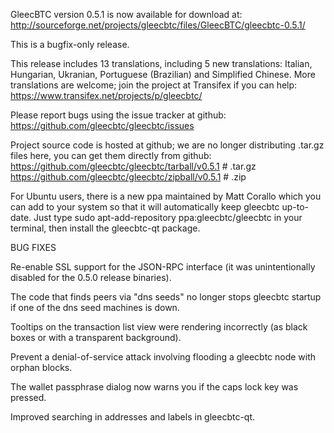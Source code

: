 GleecBTC version 0.5.1 is now available for download at:
http://sourceforge.net/projects/gleecbtc/files/GleecBTC/gleecbtc-0.5.1/

This is a bugfix-only release.

This release includes 13 translations, including 5 new translations:
Italian, Hungarian, Ukranian, Portuguese (Brazilian) and Simplified Chinese.
More translations are welcome; join the project at Transifex if you can help:
https://www.transifex.net/projects/p/gleecbtc/

Please report bugs using the issue tracker at github:
https://github.com/gleecbtc/gleecbtc/issues

Project source code is hosted at github; we are no longer
distributing .tar.gz files here, you can get them
directly from github:
https://github.com/gleecbtc/gleecbtc/tarball/v0.5.1  # .tar.gz
https://github.com/gleecbtc/gleecbtc/zipball/v0.5.1  # .zip

For Ubuntu users, there is a new ppa maintained by Matt Corallo which
you can add to your system so that it will automatically keep
gleecbtc up-to-date.  Just type
sudo apt-add-repository ppa:gleecbtc/gleecbtc
in your terminal, then install the gleecbtc-qt package.


BUG FIXES

Re-enable SSL support for the JSON-RPC interface (it was unintentionally
disabled for the 0.5.0 release binaries).

The code that finds peers via "dns seeds" no longer stops gleecbtc startup
if one of the dns seed machines is down.

Tooltips on the transaction list view were rendering incorrectly (as black boxes
or with a transparent background).

Prevent a denial-of-service attack involving flooding a gleecbtc node with
orphan blocks.

The wallet passphrase dialog now warns you if the caps lock key was pressed.

Improved searching in addresses and labels in gleecbtc-qt.
